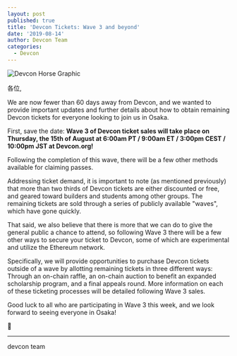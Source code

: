 ```yaml
---
layout: post
published: true
title: 'Devcon Tickets: Wave 3 and beyond'
date: '2019-08-14'
author: Devcon Team
categories:
  - Devcon
---
```


![Devcon Horse Graphic](https://blog.ethereum.org/img/2019/07/horse-devcon.png)

各位,

We are now fewer than 60 days away from Devcon, and we wanted to provide important updates and further details about how to obtain remaining Devcon tickets for everyone looking to join us in Osaka.

First, save the date: **Wave 3 of Devcon ticket sales will take place on Thursday, the 15th of August at 6:00am PT / 9:00am ET / 3:00pm CEST / 10:00pm JST at Devcon.org!**

Following the completion of this wave, there will be a few other methods available for claiming passes.

Addressing ticket demand, it is important to note (as mentioned previously) that more than two thirds of Devcon tickets are either discounted or free, and geared toward builders and students among other groups. The remaining tickets are sold through a series of publicly available "waves", which have gone quickly.

That said, we also believe that there is more that we can do to give the general public a chance to attend, so following Wave 3 there will be a few other ways to secure your ticket to Devcon, some of which are experimental and utilize the Ethereum network.

Specifically, we will provide opportunities to purchase Devcon tickets outside of a wave by allotting remaining tickets in three different ways: Through an on-chain raffle, an on-chain auction to benefit an expanded scholarship program, and a final appeals round. More information on each of these ticketing processes will be detailed following Wave 3 sales.

Good luck to all who are participating in Wave 3 this week, and we look forward to seeing everyone in Osaka!

🦄

---

devcon team
